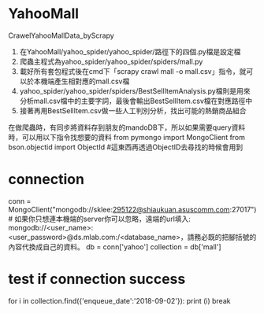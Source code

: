 # YahooMall
CrawelYahooMallData_byScrapy

1. 在YahooMall/yahoo_spider/yahoo_spider/路徑下的四個.py檔是設定檔
2. 爬蟲主程式為yahoo_spider/yahoo_spider/spiders/mall.py
3. 載好所有套包程式後在cmd下「scrapy crawl mall -o mall.csv」指令，就可以於本機端產生相對應的mall.csv檔
4. yahoo_spider/yahoo_spider/spiders/BestSellItemAnalysis.py檔則是用來分析mall.csv檔中的主要字詞，最後會輸出BestSellItem.csv檔在對應路徑中
5. 接著再用BestSellItem.csv做一些人工判別分析，找出可能的熱銷商品組合


在做爬蟲時，有同步將資料存到朋友的mandoDB下，所以如果需要query資料時，可以用以下指令找想要的資料
from pymongo import MongoClient
from bson.objectid import ObjectId #這東西再透過ObjectID去尋找的時候會用到

# connection
conn = MongoClient("mongodb://sklee:295122@shiaukuan.asuscomm.com:27017") # 如果你只想連本機端的server你可以忽略，遠端的url填入: mongodb://<user_name>:<user_password>@ds<xxxxxx>.mlab.com:<xxxxx>/<database_name>，請務必既的把腳括號的內容代換成自己的資料。
db = conn['yahoo']
collection = db['mall']

# test if connection success
for i in collection.find({'enqueue_date':'2018-09-02'}):
    print (i)
    break
